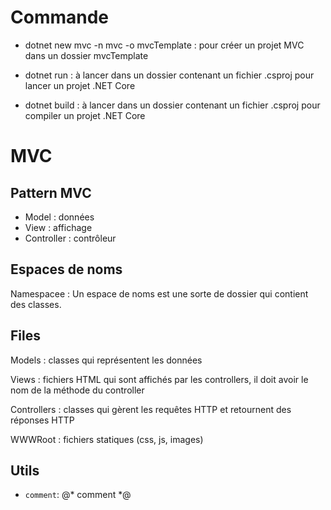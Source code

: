 # Commande

- dotnet new mvc -n mvc -o mvcTemplate : pour créer un projet MVC dans un dossier mvcTemplate

- dotnet run : à lancer dans un dossier contenant un fichier .csproj  pour lancer un projet .NET Core

- dotnet build : à lancer dans un dossier contenant un fichier .csproj pour compiler un projet .NET Core

# MVC

## Pattern MVC

- Model : données
- View : affichage
- Controller : contrôleur

## Espaces de noms

Namespacee : Un espace de noms est une sorte de dossier qui contient des classes.

## Files

Models : classes qui représentent les données

Views : fichiers HTML qui sont affichés par les controllers, il doit avoir le nom de la méthode du controller

Controllers : classes qui gèrent les requêtes HTTP et retournent des réponses HTTP

WWWRoot : fichiers statiques (css, js, images)

## Utils

- `comment`: @* comment *@